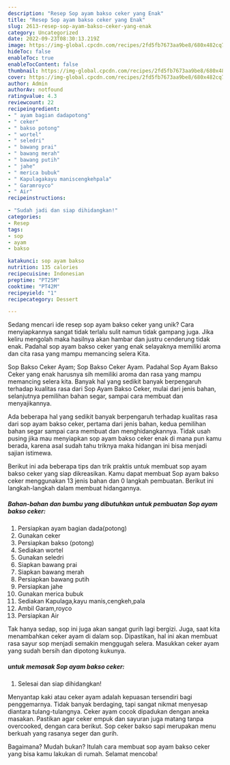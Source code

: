 ```yaml
---
description: "Resep Sop ayam bakso ceker yang Enak"
title: "Resep Sop ayam bakso ceker yang Enak"
slug: 2613-resep-sop-ayam-bakso-ceker-yang-enak
category: Uncategorized
date: 2022-09-23T08:30:13.219Z
image: https://img-global.cpcdn.com/recipes/2fd5fb7673aa9be8/680x482cq70/sop-ayam-bakso-ceker-foto-resep-utama.jpg
hideToc: false
enableToc: true
enableTocContent: false
thumbnail: https://img-global.cpcdn.com/recipes/2fd5fb7673aa9be8/680x482cq70/sop-ayam-bakso-ceker-foto-resep-utama.jpg
cover: https://img-global.cpcdn.com/recipes/2fd5fb7673aa9be8/680x482cq70/sop-ayam-bakso-ceker-foto-resep-utama.jpg
author: Admin
authorAv: notfound
ratingvalue: 4.3
reviewcount: 22
recipeingredient:
- " ayam bagian dadapotong"
- " ceker"
- " bakso potong"
- " wortel"
- " seledri"
- " bawang prai"
- " bawang merah"
- " bawang putih"
- " jahe"
- " merica bubuk"
- " Kapulagakayu maniscengkehpala"
- " Garamroyco"
- " Air"
recipeinstructions:

- "Sudah jadi dan siap dihidangkan!"
categories:
- Resep
tags:
- sop
- ayam
- bakso

katakunci: sop ayam bakso 
nutrition: 135 calories
recipecuisine: Indonesian
preptime: "PT25M"
cooktime: "PT42M"
recipeyield: "1"
recipecategory: Dessert

---
```





Sedang mencari ide resep sop ayam bakso ceker yang unik? Cara menyiapkannya sangat tidak terlalu sulit namun tidak gampang juga. Jika keliru mengolah maka hasilnya akan hambar dan justru cenderung tidak enak. Padahal sop ayam bakso ceker yang enak selayaknya memiliki aroma dan cita rasa yang mampu memancing selera Kita.





Sop Bakso Ceker Ayam; Sop Bakso Ceker Ayam. Padahal Sop Ayam Bakso Ceker yang enak harusnya sih memiliki aroma dan rasa yang mampu memancing selera kita. Banyak hal yang sedikit banyak berpengaruh terhadap kualitas rasa dari Sop Ayam Bakso Ceker, mulai dari jenis bahan, selanjutnya pemilihan bahan segar, sampai cara membuat dan menyajikannya.

Ada beberapa hal yang sedikit banyak berpengaruh terhadap kualitas rasa dari sop ayam bakso ceker, pertama dari jenis bahan, kedua pemilihan bahan segar sampai cara membuat dan menghidangkannya. Tidak usah pusing jika mau menyiapkan sop ayam bakso ceker enak di mana pun kamu berada, karena asal sudah tahu triknya maka hidangan ini bisa menjadi sajian istimewa.






Berikut ini ada beberapa tips dan trik praktis untuk membuat sop ayam bakso ceker yang siap dikreasikan. Kamu dapat membuat Sop ayam bakso ceker menggunakan 13 jenis bahan dan 0 langkah pembuatan. Berikut ini langkah-langkah dalam membuat hidangannya.

<!--inarticleads1-->

##### Bahan-bahan dan bumbu yang dibutuhkan untuk pembuatan Sop ayam bakso ceker:

1. Persiapkan  ayam bagian dada(potong)
1. Gunakan  ceker
1. Persiapkan  bakso (potong)
1. Sediakan  wortel
1. Gunakan  seledri
1. Siapkan  bawang prai
1. Siapkan  bawang merah
1. Persiapkan  bawang putih
1. Persiapkan  jahe
1. Gunakan  merica bubuk
1. Sediakan  Kapulaga,kayu manis,cengkeh,pala
1. Ambil  Garam,royco
1. Persiapkan  Air


Tak hanya sedap, sop ini juga akan sangat gurih lagi bergizi. Juga, saat kita menambahkan ceker ayam di dalam sop. Dipastikan, hal ini akan membuat rasa sayur sop menjadi semakin menggugah selera. Masukkan ceker ayam yang sudah bersih dan dipotong kukunya. 

<!--inarticleads2-->

#####  untuk memasak Sop ayam bakso ceker:


1. Selesai dan siap dihidangkan!

Menyantap kaki atau ceker ayam adalah kepuasan tersendiri bagi penggemarnya. Tidak banyak berdaging, tapi sangat nikmat menyesap diantara tulang-tulangnya. Ceker ayam cocok dipadukan dengan aneka masakan. Pastikan agar ceker empuk dan sayuran juga matang tanpa overcooked, dengan cara berikut. Sop ceker bakso sapi merupakan menu berkuah yang rasanya seger dan gurih. 

Bagaimana? Mudah bukan? Itulah cara membuat sop ayam bakso ceker yang bisa kamu lakukan di rumah. Selamat mencoba!
